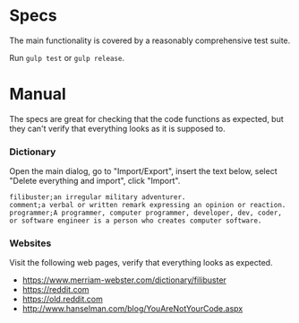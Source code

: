 # Specs

The main functionality is covered by a reasonably comprehensive test suite.

Run `gulp test` or `gulp release`.

# Manual

The specs are great for checking that the code functions as expected, but they can't verify that everything looks as it is supposed to.

### Dictionary
Open the main dialog, go to "Import/Export", insert the text below, select "Delete everything and import", click "Import".

```
filibuster;an irregular military adventurer.
comment;a verbal or written remark expressing an opinion or reaction.
programmer;A programmer, computer programmer, developer, dev, coder, or software engineer is a person who creates computer software.
```

### Websites

Visit the following web pages, verify that everything looks as expected.
* https://www.merriam-webster.com/dictionary/filibuster
* https://reddit.com
* https://old.reddit.com
* http://www.hanselman.com/blog/YouAreNotYourCode.aspx
